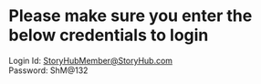 # Please make sure you enter the below credentials to login <br>

Login Id: StoryHubMember@StoryHub.com <br>
Password: ShM@132
